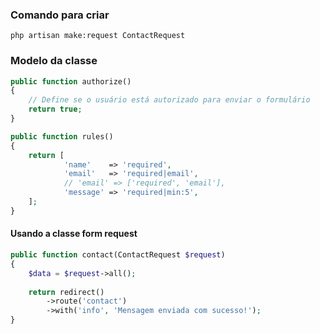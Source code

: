 ### Comando para criar
```
php artisan make:request ContactRequest 
```

### Modelo da classe
```php
public function authorize()
{
	// Define se o usuário está autorizado para enviar o formulário
	return true;
}

public function rules()
{
	return [
			'name'    => 'required',
			'email'   => 'required|email',
	        // 'email' => ['required', 'email'],
	        'message' => 'required|min:5',
	];
}
```

#### Usando a classe form request
```php
public function contact(ContactRequest $request)
{
	$data = $request->all();
	
	return redirect()
		->route('contact')
		->with('info', 'Mensagem enviada com sucesso!');
}
```
<!--stackedit_data:
eyJoaXN0b3J5IjpbODQ1MjM1NDMwLDU2NDUyODA2NF19
-->